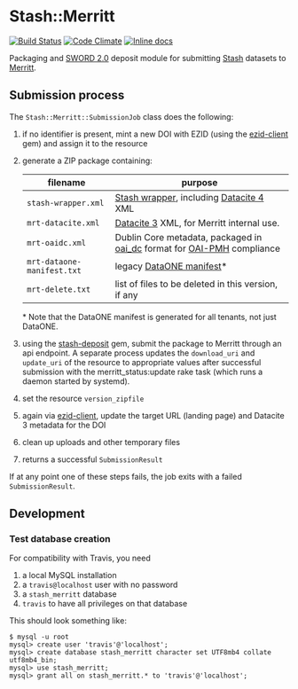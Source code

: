 # Stash::Merritt

[![Build Status](https://travis-ci.org/CDL-Dryad/stash-merritt.svg)](https://travis-ci.org/CDL-Dryad/stash-merritt)
[![Code Climate](https://codeclimate.com/github/CDL-Dryad/stash-merritt.svg)](https://codeclimate.com/github/CDL-Dryad/stash-merritt)
[![Inline docs](http://inch-ci.org/github/CDL-Dryad/stash-merritt.svg)](http://inch-ci.org/github/CDL-Dryad/stash-merritt)

Packaging and
[SWORD 2.0](http://swordapp.github.io/SWORDv2-Profile/SWORDProfile.html)
deposit module for submitting
[Stash](https://github.com/CDL-Dryad/stash_engine) datasets to
[Merritt](http://www.cdlib.org/uc3/merritt/).

## Submission process

The `Stash::Merritt::SubmissionJob` class does the following:

1. if no identifier is present, mint a new DOI with EZID
   (using the [ezid-client](https://github.com/duke-libraries/ezid-client) gem)
   and assign it to the resource
1. generate a ZIP package containing:

   | filename | purpose |
   | -------- | ------- |
   | `stash-wrapper.xml` | [Stash wrapper](https://github.com/CDL-Dryad/stash-wrapper), including [Datacite 4](https://schema.datacite.org/meta/kernel-4.0/) XML |
   | `mrt-datacite.xml` | [Datacite 3](https://schema.datacite.org/meta/kernel-3/) XML, for Merritt internal use. |
   | `mrt-oaidc.xml` | Dublin Core metadata, packaged in [oai_dc](https://www.openarchives.org/OAI/openarchivesprotocol.html#dublincore) format for [OAI-PMH](https://www.openarchives.org/OAI/openarchivesprotocol.html) compliance |
   | `mrt-dataone-manifest.txt` | legacy [DataONE manifest](http://cdluc3.github.io/dash/release-criteria/)* |
   | `mrt-delete.txt` | list of files to be deleted in this version, if any |

   \* Note that the DataONE manifest is generated for all tenants, not just DataONE.

1. using the [stash-deposit](../stash-deposit) gem, submit the
   package to Merritt through an api endpoint.
   A separate process updates the `download_uri` and `update_uri` of the resource to appropriate values after successful
   submission with the merritt_status:update rake task (which runs a daemon started by systemd).
1. set the resource `version_zipfile`
1. again via [ezid-client](https://github.com/duke-libraries/ezid-client), update the
   target URL (landing page) and Datacite 3 metadata for the DOI
1. clean up uploads and other temporary files
1. returns a successful `SubmissionResult`

If at any point one of these steps fails, the job exits with a failed `SubmissionResult`.

## Development

### Test database creation

For compatibility with Travis, you need

1. a local MySQL installation
2. a `travis@localhost` user with no password
3. a `stash_merritt` database
4. `travis` to have all privileges on that database

This should look something like:

```
$ mysql -u root
mysql> create user 'travis'@'localhost';
mysql> create database stash_merritt character set UTF8mb4 collate utf8mb4_bin;
mysql> use stash_merritt;
mysql> grant all on stash_merritt.* to 'travis'@'localhost';
```
